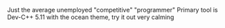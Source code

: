 Just the average unemployed "competitive" "programmer"
Primary tool is Dev-C++ 5.11 with the ocean theme, try it out very calming
